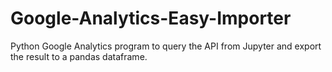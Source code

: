 # Google-Analytics-Easy-Importer
Python Google Analytics program to query the API from Jupyter and export the result to a pandas dataframe.
